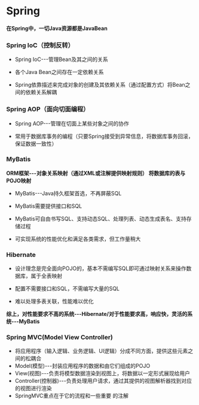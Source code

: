 # Spring

**在Spring中，一切Java资源都是JavaBean**

### Spring IoC（控制反转）

* Spring IoC---管理Bean及其之间的关系

* 各个Java Bean之间存在一定依赖关系

* Spring依靠描述来完成对象的创建及其依赖关系（通过配置方式）将Bean之间的依赖关系解耦

### Spring AOP（面向切面编程）

* Spring AOP---管理在切面上某些对象之间的协作

* 常用于数据库事务的编程（只要Spring接受到异常信息，将数据库事务回滚，保证数据一致性）  

### MyBatis

**ORM框架---对象关系映射（通过XML或注解提供映射规则）  将数据库的表与POJO映射**

* MyBatis---Java持久框架首选，不再屏蔽SQL

* MyBatis需要提供接口和SQL

* MyBatis可自由书写SQL、支持动态SQL、处理列表、动态生成表名、支持存储过程

* 可实现系统的性能优化和满足各类需求，但工作量稍大

### Hibernate

* 设计理念是完全面向POJO的，基本不需编写SQL即可通过映射关系来操作数据库，属于全表映射

* 配置不需要接口和SQL，不需编写大量的SQL

* 难以处理多表关联，性能难以优化

**综上，对性能要求不高的系统---Hibernate/对于性能要求高，响应快，灵活的系统---MyBatis**

### Spring MVC(Model View Controller)

* 将应用程序（输入逻辑、业务逻辑、UI逻辑）分成不同方面，提供这些元素之间的松耦合
* Model(模型)---封装应用程序的数据和由它们组成的POJO
* View(视图)---负责将模型数据渲染到视图上，将数据以一定形式展现给用户
* Controller(控制器)---负责处理用户请求，通过其提供的视图解析器找到对应的视图进行渲染
* SpringMVC重点在于它的流程和一些重要 的注解







